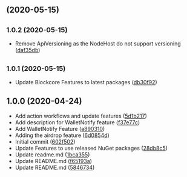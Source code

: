 ##  (2020-05-15)




## <small>1.0.2 (2020-05-15)</small>

* Remove ApiVersioning as the NodeHost do not support versioning ([daf35db](https://github.com/block-core/blockcore-features/commit/daf35db))



## <small>1.0.1 (2020-05-15)</small>

* Update Blockcore Features to latest packages ([db30f92](https://github.com/block-core/blockcore-features/commit/db30f92))



## 1.0.0 (2020-04-24)

* Add action workflows and update features ([5d1b217](https://github.com/block-core/blockcore-features/commit/5d1b217))
* Add description for WalletNotify feature ([f37e77c](https://github.com/block-core/blockcore-features/commit/f37e77c))
* Add WalletNotify Feature ([a890310](https://github.com/block-core/blockcore-features/commit/a890310))
* Adding the airdrop feature ([6d0854d](https://github.com/block-core/blockcore-features/commit/6d0854d))
* Initial commit ([602f502](https://github.com/block-core/blockcore-features/commit/602f502))
* Update Features to use released NuGet packages ([28db8c5](https://github.com/block-core/blockcore-features/commit/28db8c5))
* Update readme.md ([1bca355](https://github.com/block-core/blockcore-features/commit/1bca355))
* Update README.md ([f65193a](https://github.com/block-core/blockcore-features/commit/f65193a))
* Update README.md ([5846734](https://github.com/block-core/blockcore-features/commit/5846734))



